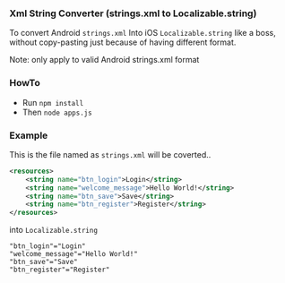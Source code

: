 ### Xml String Converter (strings.xml to Localizable.string)

To convert Android `strings.xml` Into iOS `Localizable.string` like a boss, without copy-pasting just because of having different format.

Note: only apply to valid Android strings.xml format

### HowTo

- Run `npm install`
- Then `node apps.js`

### Example

This is the file named as `strings.xml` will be coverted..

```xml
<resources>
    <string name="btn_login">Login</string>
    <string name="welcome_message">Hello World!</string>
    <string name="btn_save">Save</string>
    <string name="btn_register">Register</string>
</resources>

```

into `Localizable.string`

```string
"btn_login"="Login"
"welcome_message"="Hello World!"
"btn_save"="Save"
"btn_register"="Register"
```